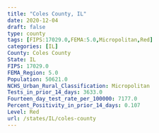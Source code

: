 ```yaml
---
title: "Coles County, IL"
date: 2020-12-04
draft: false
type: county
tags: [FIPS:17029.0,FEMA:5.0,Micropolitan,Red]
categories: [IL]
County: Coles County
State: IL
FIPS: 17029.0
FEMA_Region: 5.0
Population: 50621.0
NCHS_Urban_Rural_Classification: Micropolitan
Tests_in_prior_14_days: 3633.0
Fourteen_day_test_rate_per_100000: 7177.0
Percent_Positivity_in_prior_14_days: 0.107
Level: Red
url: /states/IL/coles-county
---
```



